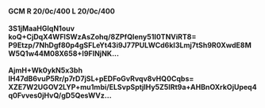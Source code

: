 #### GCM R 20/0c/400 L 20/0c/400
**3S1jMaaHGlqN1ouv**<br/>**koQ+CjDqX4WFlSWzAsZohq/8ZPfQIeny51I0TNViRT8=**<br/>**P9Etzp/7NhDgf80p4gSFLeYt43i9J77PULWCd6kI3Lmj7tSh9R0XwdE8MW5Q1w44M08X658+I9FINjNK...**<br/><br/>
**AjmH+Wk0ykN5x3bh**<br/>**lH47dB6vuP5Rr/p7rD7jSL+pEDFoGvRvqv8vHQ0Cqbs=**<br/>**XZE7W2UGOV2LYP+mu1mbi/ELSvpSptjlHy5Z5IRt9a+AHBnOXrkOjUpeq4q0Fvves0jHvQ/gD5QesWVz...**